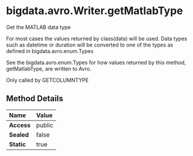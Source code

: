 [//]: #  (Copyright 2017, The MathWorks, Inc.)
# bigdata.avro.Writer.getMatlabType  
  
  Get the MATLAB data type
 
  For most cases the values returned by class(data) will be used.
  Data types such as datetime or duration will be converted to one of the types as defined in
  bigdata.avro.enum.Types
 
  See the bigdata.avro.enum.Types for how values returned by
  this method, getMatlabType, are written to Avro.
 
  Only called by GETCOLUMNTYPE
 
  
  ## Method Details  
  
Name | Value  
:------------------- | :----------------------------------------------------------------
**Access** | public  
**Sealed** | false  
**Static** |true  
